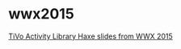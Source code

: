 wwx2015
=======

[TiVo Activity Library Haxe slides from WWX 2015](https://github.com/kulick/wwx2015/blob/master/WWX2015_ActivityHaxelib.pdf)
